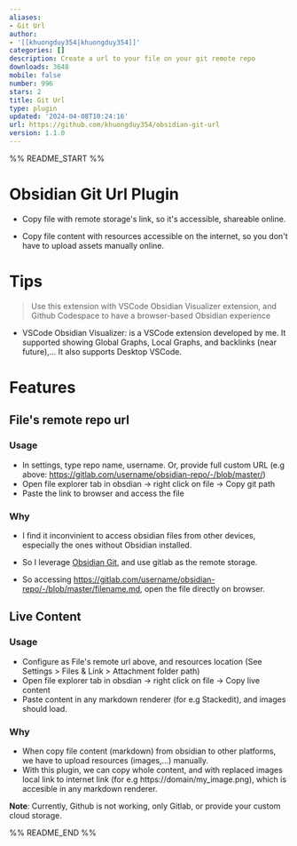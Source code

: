 ```yaml
---
aliases:
- Git Url
author:
- '[[khuongduy354|khuongduy354]]'
categories: []
description: Create a url to your file on your git remote repo
downloads: 3648
mobile: false
number: 996
stars: 2
title: Git Url
type: plugin
updated: '2024-04-08T10:24:16'
url: https://github.com/khuongduy354/obsidian-git-url
version: 1.1.0
---
```


%% README_START %%

# Obsidian Git Url Plugin
- Copy file with remote storage's link, so it's accessible, shareable online.

- Copy file content with resources accessible on the internet, so you don't have to upload assets manually online.   

# Tips 
> Use this extension with VSCode Obsidian Visualizer extension, and Github Codespace to have a browser-based Obsidian experience 
- VSCode Obsidian Visualizer: is a VSCode extension developed by me. It supported showing Global Graphs, Local Graphs, and backlinks (near future),... It also supports Desktop VSCode. 

# Features

## File's remote repo url   

### Usage   
- In settings, type repo name, username. Or, provide full custom URL (e.g above: https://gitlab.com/username/obsidian-repo/-/blob/master/)
- Open file explorer tab in obsdian -> right click on file -> Copy git path
- Paste the link to browser and access the file

### Why
- I find it inconvinient to access obsidian files from other devices, especially the ones without Obsidian installed. 

- So I leverage [Obsidian Git](https://github.com/denolehov/obsidian-git), and use gitlab as the remote storage.
- So accessing https://gitlab.com/username/obsidian-repo/-/blob/master/filename.md, open the file directly on browser. 

## Live Content 
### Usage   
- Configure as File's remote url above, and resources location (See Settings > Files & Link > Attachment folder path)
- Open file explorer tab in obsdian -> right click on file -> Copy live content 
- Paste content in any markdown renderer (for e.g Stackedit), and images should load. 

### Why
- When copy file content (markdown) from obsidian to other platforms, we have to upload resources (images,...) manually.
- With this plugin, we can copy whole content, and with replaced images local link to internet link (for e.g https://domain/my_image.png), which is accesible in any markdown renderer. 

**Note**: Currently, Github is not working, only Gitlab, or provide your custom cloud storage. 



%% README_END %%